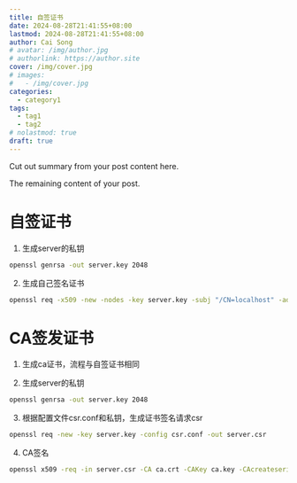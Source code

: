 ```yaml
---
title: 自签证书
date: 2024-08-28T21:41:55+08:00
lastmod: 2024-08-28T21:41:55+08:00
author: Cai Song
# avatar: /img/author.jpg
# authorlink: https://author.site
cover: /img/cover.jpg
# images:
#   - /img/cover.jpg
categories:
  - category1
tags:
  - tag1
  - tag2
# nolastmod: true
draft: true
---
```


Cut out summary from your post content here.

<!--more-->

The remaining content of your post.
# 自签证书
1. 生成server的私钥
```bash
openssl genrsa -out server.key 2048
```
2. 生成自己签名证书
```bash
openssl req -x509 -new -nodes -key server.key -subj "/CN=localhost" -addext "subjectAltName=DNS:localhost" -days 3650 -out server.crt
```

# CA签发证书
1. 生成ca证书，流程与自签证书相同

2. 生成server的私钥
```bash
openssl genrsa -out server.key 2048
```
3. 根据配置文件csr.conf和私钥，生成证书签名请求csr
```bash
openssl req -new -key server.key -config csr.conf -out server.csr
```

4. CA签名
```bash
openssl x509 -req -in server.csr -CA ca.crt -CAKey ca.key -CAcreateserial -days 365 -out server.crt
```